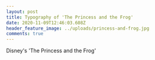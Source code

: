 ```yaml
---
layout: post
title: Typography of 'The Princess and the Frog'
date: 2020-11-09T12:46:03.608Z
header_feature_image: ../uploads/princess-and-frog.jpg
comments: true
---
```

Disney's 'The Princess and the Frog'